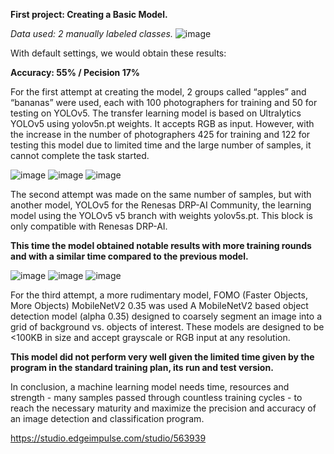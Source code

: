 <p align="justify">

**First project: Creating a Basic Model.** 

_Data used: 2 manually labeled classes._ 
![image](https://github.com/user-attachments/assets/e031998a-d3e1-4af1-8b03-64adb1bff858)


With default settings, we would obtain these results:

**Accuracy: 55% / Pecision 17%**

For the first attempt at creating the model, 2 groups called “apples” and “bananas” were used, each with 100 photographers for training and 50 for testing on YOLOv5.
The transfer learning model is based on Ultralytics YOLOv5 using yolov5n.pt weights. It accepts RGB as input. However, with the increase in the number of photographers 425 for training and 122 for testing this model due to limited time and the large number of samples, it cannot complete the task started.

![image](https://github.com/user-attachments/assets/d20aa8c2-90b8-456e-88f0-0a3ce9b1fbdc)
![image](https://github.com/user-attachments/assets/0588efc6-f75e-42c5-97b1-1ae2b2468f30)
![image](https://github.com/user-attachments/assets/2a3e997d-0a3c-40c7-8ee2-649cbb779559)

The second attempt was made on the same number of samples, but with another model, YOLOv5 for the Renesas DRP-AI Community, the learning model using the YOLOv5 v5 branch with weights yolov5s.pt. This block is only compatible with Renesas DRP-AI.

**This time the model obtained notable results with more training rounds and with a similar time compared to the previous model.**

![image](https://github.com/user-attachments/assets/1824a7ca-80b9-4baf-b5f4-a423c38f25fb)
![image](https://github.com/user-attachments/assets/c81cebdc-9fbf-42af-a651-187a11f344ea)
![image](https://github.com/user-attachments/assets/d04c4c1f-9136-42b7-8671-d45b63d48d10)

For the third attempt, a more rudimentary model, FOMO (Faster Objects, More Objects) MobileNetV2 0.35 was used A MobileNetV2 based object detection model (alpha 0.35) designed to coarsely segment an image into a grid of background vs. objects of interest. These models are designed to be <100KB in size and accept grayscale or RGB input at any resolution.

**This model did not perform very well given the limited time given by the program in the standard training plan, its run and test version.**

In conclusion, a machine learning model needs time, resources and strength - many samples passed through countless training cycles - to reach the necessary maturity and maximize the precision and accuracy of an image detection and classification program.

https://studio.edgeimpulse.com/studio/563939

 </p>

